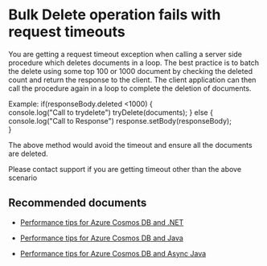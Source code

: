 <properties
	pageTitle="Request Timeout"
	description="Request Timeout"
	service="microsoft.documentdb"
	resource="databaseAccounts"
	authors="balaksms"
	displayOrder="85"
	selfHelpType="resource"
	supportTopicIds="32597555"
	resourceTags=""
	productPesIds="15585"
	cloudEnvironments="public"
/>

# Bulk Delete operation fails with request timeouts

You are getting a request timeout exception when calling a server side procedure which deletes documents in a loop.  The best practice is to batch the delete using some top 100 or 1000 document by checking the deleted count and return the response to the
client. The client application can then call the procedure again in a loop to complete the deletion of documents.

Example:
if(responseBody.deleted <1000)
                {   
                    console.log("Call to trydelete")
                    tryDelete(documents);
                }
                else
                {
                    console.log("Call to Response")
                    response.setBody(responseBody);    
                }



The above method would avoid the timeout and ensure all the documents are deleted.

Please contact support if you are getting timeout other than the above scenario


## **Recommended documents**

* [Performance tips for Azure Cosmos DB and .NET](https://docs.microsoft.com/azure/cosmos-db/performance-tips)

* [Performance tips for Azure Cosmos DB and Java](https://docs.microsoft.com/azure/cosmos-db/performance-tips-java)

* [Performance tips for Azure Cosmos DB and Async Java](https://docs.microsoft.com/azure/cosmos-db/performance-tips-async-java)
